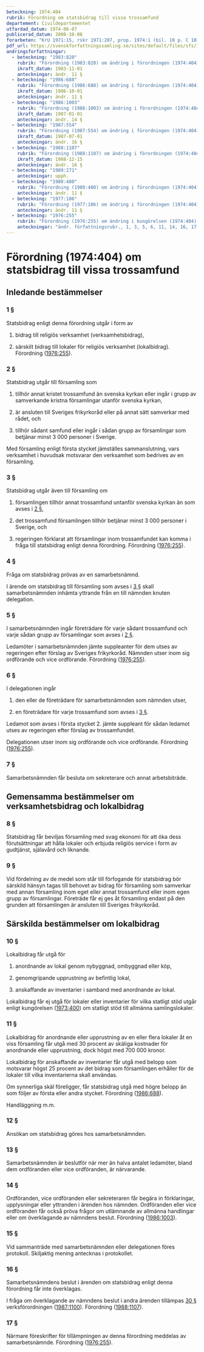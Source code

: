 ```yaml
---
beteckning: 1974:404
rubrik: Förordning om statsbidrag till vissa trossamfund
departement: Civildepartementet
utfardad_datum: 1974-06-07
publicerad_datum: 2008-10-08
forarbeten: "KrU 1971:15, rskr 1971:207, prop. 1974:1 (bil. 10 p. C 10), KrU 1974:9, rskr 1974:113"
pdf_url: https://svenskforfattningssamling.se/sites/default/files/sfs/1974-06/SFS1974-404.pdf
andringsforfattningar:
  - beteckning: "1983:820"
    rubrik: "Förordning (1983:820) om ändring i förordningen (1974:404) om statsbidrag till vissa trossamfund"
    ikraft_datum: 1983-11-01
    anteckningar: ändr. 11 §
  - beteckning: "1986:688"
    rubrik: "Förordning (1986:688) om ändring i förordningen (1974:404) om statsbidrag till vissa trossamfund"
    ikraft_datum: 1986-10-01
    anteckningar: ändr. 11 §
  - beteckning: "1986:1003"
    rubrik: "Förordning (1986:1003) om ändring i förordningen (1974:404) om statsbidrag till vissa trossamfund"
    ikraft_datum: 1987-01-01
    anteckningar: ändr. 14 §
  - beteckning: "1987:554"
    rubrik: "Förordning (1987:554) om ändring i förordningen (1974:404) om statsbidrag till vissa trossamfund"
    ikraft_datum: 1987-07-01
    anteckningar: ändr. 16 §
  - beteckning: "1988:1107"
    rubrik: "Förordning (1988:1107) om ändring i förordningen (1974:404) om statsbidrag till vissa trossamfund"
    ikraft_datum: 1988-12-15
    anteckningar: ändr. 16 §
  - beteckning: "1989:271"
    anteckningar: upph.
  - beteckning: "1980:480"
    rubrik: "Förordning (1980:480) om ändring i förordningen (1974:404) om statsbidrag till vissa trossamfund"
    anteckningar: ändr. 11 §
  - beteckning: "1977:106"
    rubrik: "Förordning (1977:106) om ändring i förordningen (1974:404) om statsbidrag till vissa trossamfund"
    anteckningar: ändr. 11 §
  - beteckning: "1976:255"
    rubrik: "Förordning (1976:255) om ändring i kungörelsen (1974:404) om statsbidrag till vissa trossamfund"
    anteckningar: "ändr. författningsrubr., 1, 3, 5, 6, 11, 14, 16, 17 §§"
---
```


# Förordning (1974:404) om statsbidrag till vissa trossamfund

## Inledande bestämmelser

### 1 §

Statsbidrag enligt denna förordning utgår i form av

1. bidrag till religiös verksamhet (verksamhetsbidrag),

2. särskilt bidrag till lokaler för religiös verksamhet (lokalbidrag). Förordning ([1976:255](https://selex.se/eli/sfs/1976/255)).

### 2 §

Statsbidrag utgår till församling som

1. tillhör annat kristet trossamfund än svenska kyrkan eller ingår i grupp av samverkande kristna församlingar utanför svenska kyrkan,

2. är ansluten till Sveriges frikyrkoråd eller på annat sätt samverkar med rådet, och

3. tillhör sådant samfund eller ingår i sådan grupp av församlingar som betjänar minst 3 000 personer i Sverige.

Med församling enligt första stycket jämställes sammanslutning, vars verksamhet i huvudsak motsvarar den verksamhet som bedrives av en församling.

### 3 §

Statsbidrag utgår även till församling om

1. församlingen tillhör annat trossamfund untanför svenska kyrkan än som avses i [2 §](#2),

2. det trossamfund församlingen tillhör betjänar minst 3 000 personer i Sverige, och

3. regeringen förklarat att församlingar inom trossamfundet kan komma i fråga till statsbidrag enligt denna förordning. Förordning ([1976:255](https://selex.se/eli/sfs/1976/255)).

### 4 §

Fråga om statsbidrag prövas av en samarbetsnämnd.

I ärende om statsbidrag till församling som avses i [3 §](#3) skall samarbetsnämnden inhämta yttrande från en till nämnden knuten delegation.

### 5 §

I samarbetsnämnden ingår företrädare för varje sådant trossamfund och varje sådan grupp av församlingar som avses i [2 §](#2).

Ledamöter i samarbetsnämnden jämte suppleanter för dem utses av regeringen efter förslag av Sveriges frikyrkoråd. Nämnden utser inom sig ordförande och vice ordförande. Förordning ([1976:255](https://selex.se/eli/sfs/1976/255)).

### 6 §

I delegationen ingår

1. den eller de företrädare för samarbetsnämnden som nämnden utser,

2. en företrädare för varje trossamfund som avses i [3 §](#3).

Ledamot som avses i första stycket 2. jämte suppleant för sådan ledamot utses av regeringen efter förslag av trossamfundet.

Delegationen utser inom sig ordförande och vice ordförande. Förordning ([1976:255](https://selex.se/eli/sfs/1976/255)).

### 7 §

Samarbetsnämnden får besluta om sekreterare och annat arbetsbiträde.

## Gemensamma bestämmelser om verksamhetsbidrag och lokalbidrag

### 8 §

Statsbidrag får beviljas församling med svag ekonomi för att öka dess förutsättningar att hålla lokaler och erbjuda religiös service i form av gudtjänst, själavård och liknande.

### 9 §

Vid fördelning av de medel som står till förfogande för statsbidrag bör särskild hänsyn tagas till behovet av bidrag för församling som samverkar med annan församling inom eget eller annat trossamfund eller inom egen grupp av församlingar. Företräde får ej ges åt församling endast på den grunden att församlingen är ansluten till Sveriges frikyrkoråd.

## Särskilda bestämmelser om lokalbidrag

### 10 §

Lokalbidrag får utgå för

1. anordnande av lokal genom nybyggnad, ombyggnad eller köp,

2. genomgripande upprustning av befintlig lokal,

3. anskaffande av inventarier i samband med anordnande av lokal.

Lokalbidrag får ej utgå för lokaler eller inventarier för vilka statligt stöd utgår enligt kungörelsen ([1973:400](https://selex.se/eli/sfs/1973/400)) om statligt stöd till allmänna samlingslokaler.

### 11 §

Lokalbidrag för anordnande eller upprustning av en eller flera lokaler åt en viss församling får utgå med 30 procent av skäliga kostnader för anordnande eller upprustning, dock högst med 700 000 kronor.

Lokalbidrag för anskaffande av inventarier får utgå med belopp som motsvarar högst 25 procent av det bidrag som församlingen erhåller för de lokaler till vilka inventarierna skall användas.

Om synnerliga skäl föreligger, får statsbidrag utgå med högre belopp än som följer av första eller andra stycket. Förordning ([1986:688](https://selex.se/eli/sfs/1986/688)).

Handläggning m.m.

### 12 §

Ansökan om statsbidrag göres hos samarbetsnämnden.

### 13 §

Samarbetsnämnden är beslutför när mer än halva antalet ledamöter, bland dem ordföranden eller vice ordföranden, är närvarande.

### 14 §

Ordföranden, vice ordföranden eller sekreteraren får begära in förklaringar, upplysningar eller yttranden i ärenden hos nämnden. Ordföranden eller vice ordföranden får också pröva frågor om utlämnande av allmänna handlingar eller om överklagande av nämndens beslut. Förordning ([1986:1003](https://selex.se/eli/sfs/1986/1003)).

### 15 §

Vid sammanträde med samarbetsnämnden eller delegationen föres protokoll. Skiljaktig mening antecknas i protokollet.

### 16 §

Samarbetsnämndens beslut i ärenden om statsbidrag enligt denna förordning får inte överklagas.

I fråga om överklagande av nämndens beslut i andra ärenden tillämpas [30 §](#30) verksförordningen ([1987:1100](https://selex.se/eli/sfs/1987/1100)). Förordning ([1988:1107](https://selex.se/eli/sfs/1988/1107)).

### 17 §

Närmare föreskrifter för tillämpningen av denna förordning meddelas av samarbetsnämnde. Förordning ([1976:255](https://selex.se/eli/sfs/1976/255)).